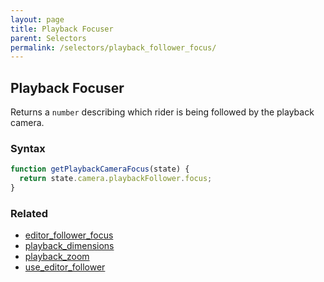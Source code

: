 ```yaml
---
layout: page
title: Playback Focuser
parent: Selectors
permalink: /selectors/playback_follower_focus/
---
```


## Playback Focuser

Returns a `number` describing which rider is being followed by the playback camera.

### Syntax

```js
function getPlaybackCameraFocus(state) {
  return state.camera.playbackFollower.focus;
}
```

### Related

- [editor_follower_focus](./editor_follower_focus.md)
- [playback_dimensions](./playback_dimensions.md)
- [playback_zoom](./playback_zoom.md)
- [use_editor_follower](./use_editor_follower.md)
